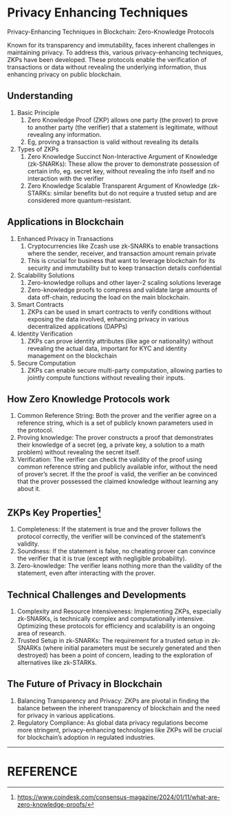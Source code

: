 # Privacy Enhancing Techniques
Privacy-Enhancing Techniques in Blockchain: Zero-Knowledge Protocols

Known for its transparency and immutability, faces inherent challenges in maintaining privacy. To address this, various privacy-enhancing techniques, ZKPs have been developed. These protocols enable the verification of transactions or data without revealing the underlying information, thus enhancing privacy on public blockchain.

## Understanding
<ol>
  <li>
    Basic Principle
    <ol>
      <li>
        Zero Knowledge Proof (ZKP) allows one party (the prover) to prove to another party (the verifier) that a statement is legitimate, without revealing any information.
      </li>
      <li>
        Eg, proving a transaction is valid without revealing its details
      </li>
    </ol>
  </li>
  <li>
    Types of ZKPs
    <ol>
      <li>
        Zero Knowledge Succinct Non-Interactive Argument of Knowledge (zk-SNARKs): These allow the prover to demonstrate possession of certain info, eg. secret key, without revealing the info itself and no interaction with the verifier
      </li>
      <li>
        Zero Knowledge Scalable Transparent Argument of Knowledge (zk-STARKs: similar benefits but do not require a trusted setup and are considered more quantum-resistant.
      </li>
    </ol>
  </li>
</ol>

## Applications in Blockchain
<ol>
  <li>
    Enhanced Privacy in Transactions
    <ol>
      <li>
        Cryptocurrencies like Zcash use zk-SNARKs to enable transactions where the sender, receiver, and transaction amount remain private
      </li>
      <li>
        This is crucial for business that want to leverage blockchain for its security and immutability but to keep transaction details confidential
      </li>
    </ol>
  </li>
  <li>
    Scalability Solutions
    <ol>
      <li>
        Zero-knowledge rollups and other layer-2 scaling solutions leverage
      </li>
      <li>
       Zero-knowledge proofs to compress and validate large amounts of data off-chain, reducing the load on the main blockchain.
      </li>
    </ol>
  </li>
  <li>
    Smart Contracts
    <ol>
      <li>
        ZKPs can be used in smart contracts to verify conditions without exposing the data involved, enhancing privacy in various decentralized applications (DAPPs)
      </li>
    </ol>
  </li>
  <li>
    Identity Verification
    <ol>
      <li>
        ZKPs can prove identity attributes (like age or nationality) without revealing the actual data, important for KYC and identity management on the blockchain
      </li>
    </ol>
  </li>
  <li>
    Secure Computation
    <ol>
      <li>
        ZKPs can enable secure multi-party computation, allowing parties to jointly compute functions without revealing their inputs. 
      </li>
    </ol>
  </li>
</ol>

## How Zero Knowledge Protocols work
1. Common Reference String: Both the prover and the verifier agree on a reference string, which is a set of publicly known parameters used in the protocol.
2. Proving knowledge: The prover constructs a proof that demonstrates their knowledge of a secret (eg, a private key, a solution to a math problem) without revealing the secret itself. 
3. Verification: The verifier can check the validity of the proof using common reference string and publicly available infor, without the need of prover’s secret. If the the proof is valid, the verifier an be convinced that the prover possessed the claimed knowledge without learning any about it.

## ZKPs Key Properties[^1]
1. Completeness: If the statement is true and the prover follows the protocol correctly, the verifier will be convinced of the statement’s validity.
2. Soundness: If the statement is false, no cheating prover can convince the verifier that it is true (except with negligible probability).
3. Zero-knowledge: The verifier leans nothing more than the validity of the statement, even after interacting with the prover.

## Technical Challenges and Developments
1. Complexity and Resource Intensiveness: Implementing ZKPs, especially zk-SNARKs, is technically complex and computationally intensive. Optimizing these protocols for efficiency and scalability is an ongoing area of research.
2. Trusted Setup in zk-SNARKs: The requirement for a trusted setup in zk-SNARKs (where initial parameters must be securely generated and then destroyed) has been a point of concern, leading to the exploration of alternatives like zk-STARKs.

## The Future of Privacy in Blockchain
1. Balancing Transparency and Privacy: ZKPs are pivotal in finding the balance between the inherent transparency of blockchain and the need for privacy in various applications.
2. Regulatory Compliance: As global data privacy regulations become more stringent, privacy-enhancing technologies like ZKPs will be crucial for blockchain’s adoption in regulated industries.


----
# REFERENCE
[^1]: https://www.coindesk.com/consensus-magazine/2024/01/11/what-are-zero-knowledge-proofs/


